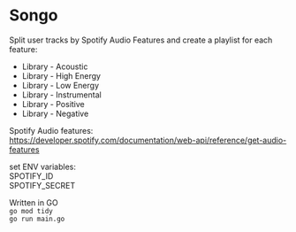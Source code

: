 # Songo

Split user tracks by Spotify Audio Features and create a playlist for each feature:
- Library - Acoustic  
- Library - High Energy  
- Library - Low Energy   
- Library - Instrumental  
- Library - Positive  
- Library - Negative  

Spotify Audio features:  
https://developer.spotify.com/documentation/web-api/reference/get-audio-features


set ENV variables:  
SPOTIFY_ID  
SPOTIFY_SECRET  

Written in GO  
`go mod tidy`  
`go run main.go`







